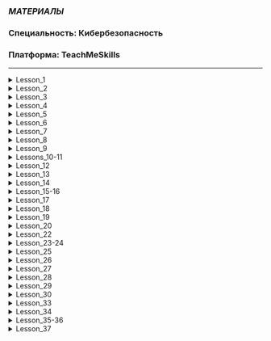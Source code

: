 ### *МАТЕРИАЛЫ*
### Специальность: Кибербезопасность 
### Платформа: TeachMeSkills

--------------------------------------------------------------------------------------------------------
<details>
  <summary>Lesson_1</summary>  
  
  * [Лекция](./Lesson1/README.md#урок-1-введение)  
    
  * [Домашнее_задание](./Lesson1/README.md#домашнее-задание)  
  
</details>

<details>
  <summary>Lesson_2</summary>  
  
  * [Лекция](./Lesson2/README.md#урок-2-виртуализация)  
    
  * [Домашнее_задание](./Lesson2/README.md#домашнее-задание)  
  
</details>

<details>
  <summary>Lesson_3</summary>  
  
  * [Лекция](./Lesson3/README.md#урок-3-kali-linux)  
    
  * [Домашнее_задание](./Lesson3/README.md#домашнее-задание)  
  
</details>  

<details>
  <summary>Lesson_4</summary>  
  
  * [Лекция](./Lesson4/README.md#урок-4-основы-сетей)  
    
  * [Домашнее_задание](./Lesson4/README.md#домашнее-задание)  
  
</details>

<details>
  <summary>Lesson_5</summary>  
  
  * [Лекция](./Lesson5/README.md#урок-5-компьютерные-сети)  
    
  * [Домашнее_задание](./Lesson5/README.md#домашняя-работа)  
  
</details>

<details>
  <summary>Lesson_6</summary>  
  
  * [Лекция](./Lesson6/README.md#урок-6-криптография)  
    
  * [Домашнее_задание](./Lesson6/README.md#домашняя-работа)  
  
</details>

<details>
  <summary>Lesson_7</summary>  
  
  * [Лекция](./Lesson7/README.MD#урок-7-типы-атак-i-owasp-top-10)  
    
  * [Домашнее_задание](./Lesson7/README.MD#домашняя-работа)  
  
</details>

<details>
  <summary>Lesson_8</summary>  
  
  * [Лекция](./Lesson8/README.MD#урок-8-типы-атак-ii)  
    
  * [Домашнее_задание](./Lesson8/README.MD#домашнее-задание)  
  
</details>

<details>
  <summary>Lesson_9</summary>  
  
  * [Лекция](./Lesson9/README.md#урок-9-социальная-инженерия-social-engineering)  
    
  * [Домашнее_задание](./Lesson9/README.md#домашнее-задание)  
  
</details>

<details>
  <summary>Lessons_10-11</summary>  
  
  * [Лекция](./Lessons10-11/README.md)  
    
  * [Домашнее_задание](./Lessons10-11/README.md#домашнее-задание)  
  
</details>  

<details>
  <summary>Lesson_12</summary>  
  
  * [Лекция](./Lesson12/README.md)  
    
  * [Домашнее_задание](./Lesson12/README.md#домашняя-работа)  
  
</details>  

<details>
  <summary>Lesson_13</summary>  
       
  * [Домашнее_задание](./Lesson13/README.md#домашняя-работа)  
  
</details>

<details>
  <summary>Lesson_14</summary>  
  
  * [Лекция](./Lesson14/README.md)  
    
  * [Домашнее_задание](./Lesson14/README.md#домашнее-задание)  
  
</details>

<details>
  <summary>Lesson_15-16</summary>
        
  * [Домашнее_задание](./Lesson15-16/README.md#домашнее-задание)  
  
</details>

<details>
  <summary>Lesson_17</summary>
  
  * [Домашнее_задание](./Lesson17/README.md#домашнее-задание)  
  
</details>

<details>
  <summary>Lesson_18</summary>
  
  * [Домашнее_задание](./Lesson18/README.md#домашнее-задание)  
  
</details>

<details>
  <summary>Lesson_19</summary>
  
  * [Домашнее_задание](./Lesson19/README.md#домашнее-задание)  
  
</details>

<details>
  <summary>Lesson_20</summary>
  
  * [Домашнее_задание](./Lesson20/README.md#домашнее-задание)  
  
</details>

<details>
  <summary>Lesson_22</summary>
  
  * [Домашнее_задание](./Lesson22/README.md#домашнее-задание)  
  
</details>

<details>
  <summary>Lesson_23-24</summary>
  
  * [Домашнее_задание](./Lesson23/README.md#домашнее-задание)  
  
</details>

<details>
  <summary>Lesson_25</summary>
  
  * [Домашнее_задание](./Lesson25/README.md#домашнее-задание)  
  
</details>

<details>
  <summary>Lesson_26</summary>
  
  * [Домашнее_задание](./Lesson26/README.md#домашнее-задание)  
  
</details>

<details>
  <summary>Lesson_27</summary>
  
  * [Домашнее_задание](./Lesson27/README.md#домашнее-задание)  
  
</details>

<details>
  <summary>Lesson_28</summary>
  
  * [Домашнее_задание](./Lesson28/README.md#домашнее-задание)  
  
</details>

<details>
  <summary>Lesson_29</summary>
  
  * [Домашнее_задание](./Lesson29/README.md#домашнее-задание)  
  
</details>

<details>
  <summary>Lesson_30</summary>
  
  * [Домашнее_задание](./Lesson30/README.md#домашнее-задание)  
  
</details>

<details>
  <summary>Lesson_33</summary>
  
  * [Домашнее_задание](./Lesson33/README.md#домашнее-задание)  
  
</details>

<details>
  <summary>Lesson_34</summary>
  
  * [Домашнее_задание](./Lesson34/README.md#домашнее-задание)  
  
</details>

<details>
  <summary>Lesson_35-36</summary>
  
  * [Домашнее_задание](./Lesson35-36/README.md#домашнее-задание)  
  
</details>  

<details>
  <summary>Lesson_37</summary>
  
  * [Домашнее_задание](./Lesson37/README.md#домашнее-задание)  
  
</details>

